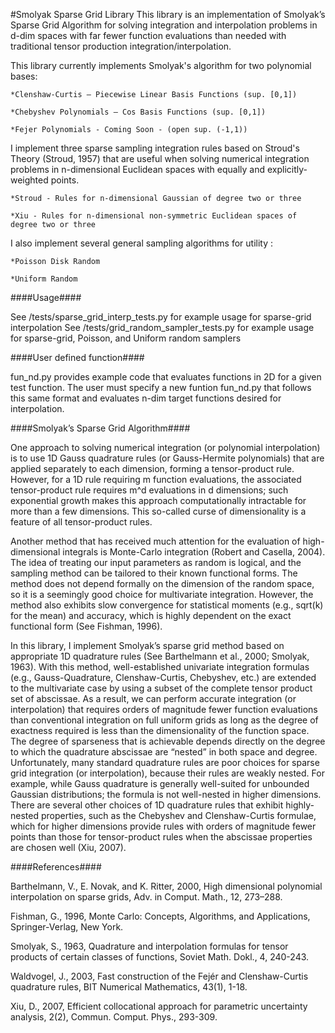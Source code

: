 #Smolyak Sparse Grid Library
This library is an implementation of Smolyak’s Sparse Grid Algorithm for solving integration and interpolation problems
in d-dim spaces with far fewer function evaluations than needed with traditional tensor production
integration/interpolation.

This library currently implements Smolyak's algorithm for two polynomial bases:

    *Clenshaw-Curtis – Piecewise Linear Basis Functions (sup. [0,1])

    *Chebyshev Polynomials – Cos Basis Functions (sup. [0,1])

    *Fejer Polynomials - Coming Soon - (open sup. (-1,1))

I implement three sparse sampling integration rules based on Stroud's Theory (Stroud, 1957) that are useful when solving
numerical integration problems in n-dimensional Euclidean spaces with equally and explicitly-weighted points.

    *Stroud - Rules for n-dimensional Gaussian of degree two or three

    *Xiu - Rules for n-dimensional non-symmetric Euclidean spaces of degree two or three

I also implement several general sampling algorithms for utility :

    *Poisson Disk Random

    *Uniform Random

####Usage####

See /tests/sparse_grid_interp_tests.py for example usage for sparse-grid interpolation
See /tests/grid_random_sampler_tests.py for example usage for sparse-grid, Poisson, and Uniform random samplers

####User defined function####

fun_nd.py provides example code that evaluates functions in 2D for a given test function. The user must specify a
new funtion fun_nd.py that follows this same format and evaluates n-dim target functions desired for interpolation.

####Smolyak’s Sparse Grid Algorithm####

One approach to solving numerical integration (or polynomial interpolation) is to use 1D Gauss quadrature rules
(or Gauss-Hermite polynomials) that are applied separately to each dimension, forming a tensor-product rule. However,
for a 1D rule requiring m function evaluations, the associated tensor-product rule requires m^d evaluations in d dimensions;
such exponential growth makes this approach computationally intractable for more than a few dimensions. This so-called
curse of dimensionality is a feature of all tensor-product rules.

Another method that has received much attention for the evaluation of high-dimensional integrals is Monte-Carlo integration
(Robert and Casella, 2004). The idea of treating our input parameters as random is logical, and the sampling method can
be tailored to their known functional forms. The method does not depend formally on the dimension of the random space,
so it is a seemingly good choice for multivariate integration. However, the method also exhibits slow convergence for
statistical moments (e.g., sqrt(k) for the mean) and accuracy, which is highly dependent on the exact functional form
(See Fishman, 1996).

In this library, I implement Smolyak’s sparse grid method based on appropriate 1D quadrature rules (See Barthelmann
et al., 2000; Smolyak, 1963). With this method, well-established univariate integration formulas (e.g., Gauss-Quadrature,
Clenshaw-Curtis, Chebyshev, etc.) are extended to the multivariate case by using a subset of the complete tensor product
set of abscissae. As a result, we can perform accurate integration (or interpolation) that requires orders of magnitude
fewer function evaluations than conventional integration on full uniform grids as long as the degree of exactness required
is less than the dimensionality of the function space. The degree of sparseness that is achievable depends directly on the
degree to which the quadrature abscissae are “nested” in both space and degree. Unfortunately, many standard quadrature
rules are poor choices for sparse grid integration (or interpolation), because their rules are weakly nested. For example,
while Gauss quadrature is generally well-suited for unbounded Gaussian distributions; the formula is not well-nested in
higher dimensions. There are several other choices of 1D quadrature rules that exhibit highly-nested properties, such
as the Chebyshev and Clenshaw-Curtis formulae, which for higher dimensions provide rules with orders of magnitude fewer
points than those for tensor-product rules when the abscissae properties are chosen well (Xiu, 2007).

####References####

Barthelmann, V., E. Novak, and K. Ritter, 2000, High dimensional polynomial interpolation on sparse grids,
Adv. in Comput. Math., 12, 273–288.

Fishman, G., 1996, Monte Carlo: Concepts, Algorithms, and Applications, Springer-Verlag, New York.

Smolyak, S., 1963, Quadrature and interpolation formulas for tensor products of certain classes of functions,
Soviet Math. Dokl., 4, 240-243.

Waldvogel, J., 2003, Fast construction of the Fejér and Clenshaw-Curtis quadrature rules, BIT Numerical Mathematics,
43(1), 1-18.

Xiu, D., 2007, Efficient collocational approach for parametric uncertainty analysis, 2(2), Commun. Comput. Phys.,
293-309.
